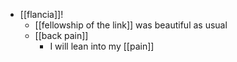 - [[flancia]]!
  - [[fellowship of the link]] was beautiful as usual
  - [[back pain]]
    - I will lean into my [[pain]]
